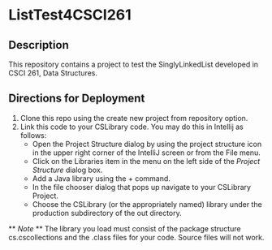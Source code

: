 # ListTest4CSCI261
## Description
This repository contains a project to test the SinglyLinkedList developed in CSCI 261, Data Structures.
## Directions for Deployment
1. Clone this repo using the create new project from repository option.
2. Link this code to your CSLibrary code.  You may do this in Intellij as follows:
    * Open the Project Structure dialog by using the project structure icon in the upper right corner of the IntelliJ screen or from the File menu.
    * Click on the Libraries item in the menu on the left side of the *Project Structure* dialog box.
    * Add a Java library using the + command.
    * In the file chooser dialog that pops up navigate to your CSLibrary Project.
    * Choose the CSLibrary (or the appropriately named) library under the production subdirectory of the out directory.

** *Note* ** The library you load must consist of the package structure cs.cscollections and the .class files for your code.  Source files will not work.

